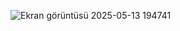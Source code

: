 ![Ekran görüntüsü 2025-05-13 194741](https://github.com/user-attachments/assets/f7a88b17-f96e-41c4-a210-8e6f119ab060)

